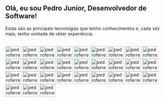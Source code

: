 ## Olá, eu sou Pedro Junior, Desenvolvedor de Software!

<div style="display: inline_block">
  <p>Estas são as principais tecnologias que tenho conhecimentos e, cada vez mais, tenho vontade de obter experiência.</p>
  <br>
  <img align="center" alt="pedroferreiracjr-java" height="40" width="50" src="https://cdn.jsdelivr.net/gh/devicons/devicon/icons/java/java-original-wordmark.svg" />
  <img align="center" alt="pedroferreiracjr-javascript" height="40" width="50" src="https://cdn.jsdelivr.net/gh/devicons/devicon/icons/javascript/javascript-original.svg" />
  <img align="center" alt="pedroferreiracjr-kotlin" height="40" width="50" src="https://cdn.jsdelivr.net/gh/devicons/devicon/icons/kotlin/kotlin-original.svg" />
  <img align="center" alt="pedroferreiracjr-cplusplus" height="40" width="50" src="https://cdn.jsdelivr.net/gh/devicons/devicon/icons/cplusplus/cplusplus-original.svg" />
  <img align="center" alt="pedroferreiracjr-typescript" height="40" width="50" src="https://cdn.jsdelivr.net/gh/devicons/devicon/icons/typescript/typescript-original.svg" />
  <img align="center" alt="pedroferreiracjr-mysql" height="40" width="50" src="https://cdn.jsdelivr.net/gh/devicons/devicon/icons/mysql/mysql-original-wordmark.svg" />
  <img align="center" alt="pedroferreiracjr-oracle" height="40" width="50" src="https://cdn.jsdelivr.net/gh/devicons/devicon/icons/oracle/oracle-original.svg" />
  <img align="center" alt="pedroferreiracjr-mongodb" height="40" width="50" src="https://cdn.jsdelivr.net/gh/devicons/devicon/icons/mongodb/mongodb-original-wordmark.svg" />
  <img align="center" alt="pedroferreiracjr-redis" height="40" width="50" src="https://cdn.jsdelivr.net/gh/devicons/devicon/icons/redis/redis-original.svg" />
  <img align="center" alt="pedroferreiracjr-sqlite" height="40" width="50" src="https://cdn.jsdelivr.net/gh/devicons/devicon/icons/sqlite/sqlite-original.svg" />
  <img align="center" alt="pedroferreiracjr-springframework" height="40" width="50" src="https://cdn.jsdelivr.net/gh/devicons/devicon/icons/spring/spring-original.svg" />
  <img align="center" alt="pedroferreiracjr-docker" height="40" width="50" src="https://cdn.jsdelivr.net/gh/devicons/devicon/icons/docker/docker-original.svg" />
  <img align="center" alt="pedroferreiracjr-android" height="40" width="50" src="https://cdn.jsdelivr.net/gh/devicons/devicon/icons/android/android-original.svg" />
  <img align="center" alt="pedroferreiracjr-nodejs" height="40" width="50" src="https://cdn.jsdelivr.net/gh/devicons/devicon/icons/nodejs/nodejs-original.svg" />
  <img align="center" alt="pedroferreiracjr-expressjs" height="40" width="50" src="https://cdn.jsdelivr.net/gh/devicons/devicon/icons/express/express-original-wordmark.svg" />
  <img align="center" alt="pedroferreiracjr-npm" height="40" width="50" src="https://cdn.jsdelivr.net/gh/devicons/devicon/icons/npm/npm-original-wordmark.svg" />
  <img align="center" alt="pedroferreiracjr-git" height="40" width="50" src="https://cdn.jsdelivr.net/gh/devicons/devicon/icons/git/git-original.svg" />
  <img align="center" alt="pedroferreiracjr-github" height="40" width="50" src="https://cdn.jsdelivr.net/gh/devicons/devicon/icons/github/github-original.svg" />
  <img align="center" alt="pedroferreiracjr-html5" height="40" width="50" src="https://cdn.jsdelivr.net/gh/devicons/devicon/icons/html5/html5-original.svg" />
  <img align="center" alt="pedroferreiracjr-css3" height="40" width="50" src="https://cdn.jsdelivr.net/gh/devicons/devicon/icons/css3/css3-original.svg" />
  <img align="center" alt="pedroferreiracjr-bootstrap" height="40" width="50" src="https://cdn.jsdelivr.net/gh/devicons/devicon/icons/bootstrap/bootstrap-original.svg" />
  <img align="center" alt="pedroferreiracjr-angular" height="40" width="50" src="https://cdn.jsdelivr.net/gh/devicons/devicon/icons/angularjs/angularjs-original.svg" />
  <img align="center" alt="pedroferreiracjr-webpack" height="40" width="50" src="https://cdn.jsdelivr.net/gh/devicons/devicon/icons/webpack/webpack-original.svg" />
  <img align="center" alt="pedroferreiracjr-vscode" height="40" width="50" src="https://cdn.jsdelivr.net/gh/devicons/devicon/icons/vscode/vscode-original.svg" />
  <img align="center" alt="pedroferreiracjr-intellij" height="40" width="50" src="https://cdn.jsdelivr.net/gh/devicons/devicon/icons/intellij/intellij-original.svg" />
  <img align="center" alt="pedroferreiracjr-chrome" height="40" width="50" src="https://cdn.jsdelivr.net/gh/devicons/devicon/icons/chrome/chrome-original.svg" />
  <img align="center" alt="pedroferreiracjr-cmake" height="40" width="50" src="https://cdn.jsdelivr.net/gh/devicons/devicon/icons/cmake/cmake-original.svg" />
  <img align="center" alt="pedroferreiracjr-gitlab" height="40" width="50" src="https://cdn.jsdelivr.net/gh/devicons/devicon/icons/gitlab/gitlab-original-wordmark.svg" />
  <img align="center" alt="pedroferreiracjr-tomcat" height="40" width="50" src="https://cdn.jsdelivr.net/gh/devicons/devicon/icons/tomcat/tomcat-original.svg" />
  <img align="center" alt="pedroferreiracjr-jenkins" height="40" width="50" src="https://cdn.jsdelivr.net/gh/devicons/devicon/icons/jenkins/jenkins-original.svg" />
</div>
